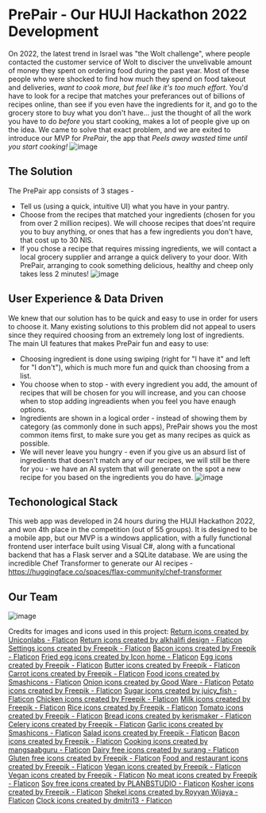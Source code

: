 # PrePair - Our HUJI Hackathon 2022 Development
On 2022, the latest trend in Israel was "the Wolt challenge", where people contacted the customer service of Wolt to disciver the unvelivable amount of money they spent on ordering food during the past year. 
Most of these people who were shocked to find how much they spend on food takeout and deliveries, *_want_ to cook more, but _feel like it's too much effort_*. You'd have to look for a recipe that matches your preferances out of billions of recipes online, than see if you even have the ingredients for it, and go to the grocery store to buy what you don't have... just the thought of all the work you have to do *before* you start cooking, makes a lot of people give up on the idea.
We came to solve that exact problem, and we are exited to introduce our MVP for *PrePair*, the app that *Peels away wasted time until you start cooking!*
![image](https://user-images.githubusercontent.com/36603609/164168475-62e9c4d8-6ece-4cc4-b91d-fc6fc19149bd.png)

## The Solution
The PrePair app consists of 3 stages - 
* Tell us (using a quick, intuitive UI) what you have in your pantry. 
* Choose from the recipes that matched your ingredients (chosen for you from over 2 million recipes). We will choose recipes that does'nt require you to buy anything, or ones that has a few ingredients you don't have, that cost up to 30 NIS. 
* If you chose a recipe that requires missing ingredients, we will contact a local grocery supplier and arrange a quick delivery to your door. 
With PrePair, arranging to cook something delicious, healthy and cheep only takes less 2 minutes!
![image](https://user-images.githubusercontent.com/36603609/164168559-aaeec5e3-ef9d-4811-88ee-566d6cd4c47e.png)

## User Experience & Data Driven
We knew that our solution has to be quick and easy to use in order for users to choose it. Many existing solutions to this problem did not appeal to users since they required choosing from an extremely long lost of ingredients. 
The main UI features that makes PrePair fun and easy to use:
* Choosing ingredient is done using swiping (right for "I have it" and left for "I don't"), which is much more fun and quick than choosing from a list.
* You choose when to stop - with every ingredient you add, the amount of recipes that will be chosen for you will increase, and you can choose when to stop adding ingreadients when you feel you have enaugh options. 
* Ingredients are shown in a logical order - instead of showing them by category (as commonly done in such apps), PrePair shows you the most common items first, to make sure you get as many recipes as quick as possible. 
* We will never leave you hungry - even if you give us an absurd list of ingredients that doesn't match any of our recipes, we will still be there for you - we have an AI system that will generate on the spot a new recipe for you based on the ingredients you do have. 
![image](https://user-images.githubusercontent.com/36603609/164170245-b15349ef-ce62-4bef-80e2-a46f389f8679.png)


## Techonological Stack
This web app was developed in 24 hours during the HUJI Hackathon 2022, and won 4th place in the competition (out of 55 groups).
It is designed to be a mobile app, but our MVP is a windows application, with a fully functional frontend user interface built using Visual C#, along with a funcational backend that has a Flask server and a SQLite database. 
We are using the incredible Chef Transformer to generate our AI recipes - https://huggingface.co/spaces/flax-community/chef-transformer

## Our Team 
![image](https://user-images.githubusercontent.com/36603609/164171115-dfc4510e-7d32-4fab-b879-7ec409c81f93.png)

Credits for images and icons used in this project:
<a href="https://www.flaticon.com/free-icons/return" title="return icons">Return icons created by Uniconlabs - Flaticon</a>
<a href="https://www.flaticon.com/free-icons/return" title="return icons">Return icons created by alkhalifi design - Flaticon</a>
<a href="https://www.flaticon.com/free-icons/settings" title="settings icons">Settings icons created by Freepik - Flaticon</a>
<a href="https://www.flaticon.com/free-icons/bacon" title="bacon icons">Bacon icons created by Freepik - Flaticon</a>
<a href="https://www.flaticon.com/free-icons/fried-egg" title="fried egg icons">Fried egg icons created by Icon home - Flaticon</a>
<a href="https://www.flaticon.com/free-icons/egg" title="egg icons">Egg icons created by Freepik - Flaticon</a>
<a href="https://www.flaticon.com/free-icons/butter" title="Butter icons">Butter icons created by Freepik - Flaticon</a>
<a href="https://www.flaticon.com/free-icons/carrot" title="carrot icons">Carrot icons created by Freepik - Flaticon</a>
<a href="https://www.flaticon.com/free-icons/food" title="food icons">Food icons created by Smashicons - Flaticon</a>
<a href="https://www.flaticon.com/free-icons/onion" title="onion icons">Onion icons created by Good Ware - Flaticon</a>
<a href="https://www.flaticon.com/free-icons/potato" title="potato icons">Potato icons created by Freepik - Flaticon</a>
<a href="https://www.flaticon.com/free-icons/sugar" title="sugar icons">Sugar icons created by juicy_fish - Flaticon</a>
<a href="https://www.flaticon.com/free-icons/chicken" title="chicken icons">Chicken icons created by Freepik - Flaticon</a>
<a href="https://www.flaticon.com/free-icons/milk" title="milk icons">Milk icons created by Freepik - Flaticon</a>
<a href="https://www.flaticon.com/free-icons/rice" title="rice icons">Rice icons created by Freepik - Flaticon</a>
<a href="https://www.flaticon.com/free-icons/tomato" title="tomato icons">Tomato icons created by Freepik - Flaticon</a>
<a href="https://www.flaticon.com/free-icons/bread" title="bread icons">Bread icons created by kerismaker - Flaticon</a>
<a href="https://www.flaticon.com/free-icons/celery" title="celery icons">Celery icons created by Freepik - Flaticon</a>
<a href="https://www.flaticon.com/free-icons/garlic" title="garlic icons">Garlic icons created by Smashicons - Flaticon</a>
<a href="https://www.flaticon.com/free-icons/salad" title="salad icons">Salad icons created by Freepik - Flaticon</a>
<a href="https://www.flaticon.com/free-icons/bacon" title="bacon icons">Bacon icons created by Freepik - Flaticon</a>
<a href="https://www.flaticon.com/free-icons/cooking" title="cooking icons">Cooking icons created by mangsaabguru - Flaticon</a>
<a href="https://www.flaticon.com/free-icons/dairy-free" title="dairy free icons">Dairy free icons created by surang - Flaticon</a>
<a href="https://www.flaticon.com/free-icons/gluten-free" title="gluten free icons">Gluten free icons created by Freepik - Flaticon</a>
<a href="https://www.flaticon.com/free-icons/food-and-restaurant" title="food and restaurant icons">Food and restaurant icons created by Freepik - Flaticon</a>
<a href="https://www.flaticon.com/free-icons/vegan" title="vegan icons">Vegan icons created by Freepik - Flaticon</a>
<a href="https://www.flaticon.com/free-icons/vegan" title="vegan icons">Vegan icons created by Freepik - Flaticon</a>
<a href="https://www.flaticon.com/free-icons/no-meat" title="no meat icons">No meat icons created by Freepik - Flaticon</a>
<a href="https://www.flaticon.com/free-icons/soy-free" title="soy free icons">Soy free icons created by PLANBSTUDIO - Flaticon</a>
<a href="https://www.flaticon.com/free-icons/kosher" title="kosher icons">Kosher icons created by Freepik - Flaticon</a>
<a href="https://www.flaticon.com/free-icons/shekel" title="shekel icons">Shekel icons created by Royyan Wijaya - Flaticon</a>
<a href="https://www.flaticon.com/free-icons/clock" title="clock icons">Clock icons created by dmitri13 - Flaticon</a>
